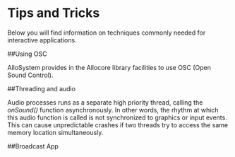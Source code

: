 # Tips and Tricks

Below you will find information on techniques commonly needed for interactive applications.

##Using OSC

AlloSystem provides in the Allocore library facilities to use OSC (Open Sound Control).


##Threading and audio

Audio processes runs as a separate high priority thread, calling the *onSound()* function asynchronously. In other words, the rhythm at which this audio function is called is not synchronized to graphics or input events. This can cause unpredictable crashes if two threads try to access the same memory location simultaneously.



##Broadcast App
